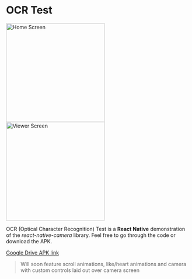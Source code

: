 # OCR Test
<img src="https://i.ibb.co/2kvhGRm/1612004198661.jpg" alt="Home Screen" width="270">  <img src="https://i.ibb.co/h884L0z/1612004198646.jpg" alt="Viewer Screen" width="270">

OCR (Optical Character Recognition) Test is a **React Native** demonstration of the _react-native-camera_ library. Feel free to go through the code or download the APK.

[Google Drive APK link](https://drive.google.com/file/d/1M77eD7HDPtMtSX71vfiTQUjj5Qn1imIZ/view?usp=sharing)

> Will soon feature scroll animations, like/heart animations and camera with custom controls laid out over camera screen
